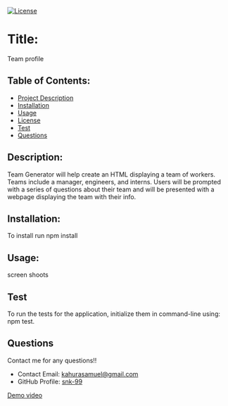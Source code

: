 
  [![License](https://img.shields.io/badge/License-undefined-blue.svg)](https://opensource.org/licenses/undefined)
  
  # Title:
  Team profile
  

  ## Table of Contents: 
  * [Project Description](#description)
  * [Installation](#installation)
  * [Usage](#usage)
  * [License](#license)
  * [Test](#test)
  * [Questions](#questions)
  
  ## Description:
  Team Generator will help create an HTML displaying a team of workers. Teams include a manager, engineers, and interns. Users will be prompted with a series of questions about their team and will be presented with a webpage displaying the team with their info.
  ## Installation:
  To install run npm install
  ## Usage:
  screen shoots
  ## Test
  To run the tests for the application, initialize them in command-line using: npm test.
 
  
  ## Questions
  Contact me for any questions!!
  * Contact Email: kahurasamuel@gmail.com
  * GitHub Profile: [snk-99](https://github.com/snk-99snk-99)

[Demo video](https://youtu.be/XEwH9H6MCp0)